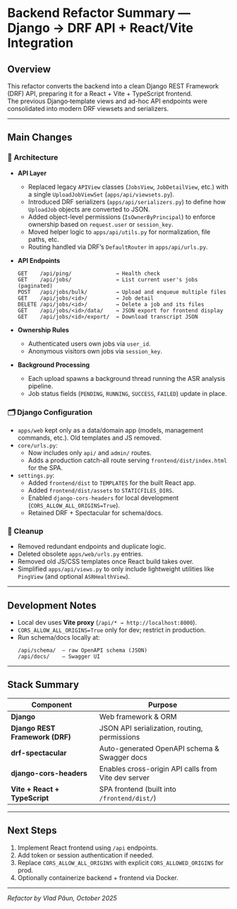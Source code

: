 # Backend Refactor Summary — Django → DRF API + React/Vite Integration

## Overview

This refactor converts the backend into a clean Django REST Framework (DRF) API,
preparing it for a React + Vite + TypeScript frontend.  
The previous Django‐template views and ad-hoc API endpoints were consolidated into
modern DRF viewsets and serializers.

---

## Main Changes

### 🧩 Architecture

- **API Layer**
  - Replaced legacy `APIView` classes (`JobsView`, `JobDetailView`, etc.) with
    a single `UploadJobViewSet` (`apps/api/viewsets.py`).
  - Introduced DRF serializers (`apps/api/serializers.py`) to define
    how `UploadJob` objects are converted to JSON.
  - Added object-level permissions (`IsOwnerByPrincipal`) to enforce ownership
    based on `request.user` or `session_key`.
  - Moved helper logic to `apps/api/utils.py` for normalization, file paths, etc.
  - Routing handled via DRF’s `DefaultRouter` in `apps/api/urls.py`.

- **API Endpoints**
  ```
  GET    /api/ping/              → Health check
  GET    /api/jobs/              → List current user's jobs (paginated)
  POST   /api/jobs/bulk/         → Upload and enqueue multiple files
  GET    /api/jobs/<id>/         → Job detail
  DELETE /api/jobs/<id>/         → Delete a job and its files
  GET    /api/jobs/<id>/data/    → JSON export for frontend display
  GET    /api/jobs/<id>/export/  → Download transcript JSON
  ```

- **Ownership Rules**
  - Authenticated users own jobs via `user_id`.
  - Anonymous visitors own jobs via `session_key`.

- **Background Processing**
  - Each upload spawns a background thread running the ASR analysis pipeline.
  - Job status fields (`PENDING`, `RUNNING`, `SUCCESS`, `FAILED`) update in place.

### 🗂 Django Configuration

- `apps/web` kept only as a data/domain app (models, management commands, etc.).
  Old templates and JS removed.
- `core/urls.py`:
  - Now includes only `api/` and `admin/` routes.
  - Adds a production catch-all route serving `frontend/dist/index.html` for the SPA.
- `settings.py`:
  - Added `frontend/dist` to `TEMPLATES` for the built React app.
  - Added `frontend/dist/assets` to `STATICFILES_DIRS`.
  - Enabled `django-cors-headers` for local development (`CORS_ALLOW_ALL_ORIGINS=True`).
  - Retained DRF + Spectacular for schema/docs.

### 🧹 Cleanup

- Removed redundant endpoints and duplicate logic.
- Deleted obsolete `apps/web/urls.py` entries.
- Removed old JS/CSS templates once React build takes over.
- Simplified `apps/api/views.py` to only include lightweight utilities
  like `PingView` (and optional `ASRHealthView`).

---

## Development Notes

- Local dev uses **Vite proxy** (`/api/* → http://localhost:8000`).
- `CORS_ALLOW_ALL_ORIGINS=True` only for dev; restrict in production.
- Run schema/docs locally at:
  ```
  /api/schema/  – raw OpenAPI schema (JSON)
  /api/docs/    – Swagger UI
  ```

---

## Stack Summary

| Component | Purpose |
|------------|----------|
| **Django** | Web framework & ORM |
| **Django REST Framework (DRF)** | JSON API serialization, routing, permissions |
| **drf-spectacular** | Auto-generated OpenAPI schema & Swagger docs |
| **django-cors-headers** | Enables cross-origin API calls from Vite dev server |
| **Vite + React + TypeScript** | SPA frontend (built into `/frontend/dist/`) |

---

## Next Steps

1. Implement React frontend using `/api` endpoints.
2. Add token or session authentication if needed.
3. Replace `CORS_ALLOW_ALL_ORIGINS` with explicit `CORS_ALLOWED_ORIGINS` for prod.
4. Optionally containerize backend + frontend via Docker.

---

_Refactor by Vlad Păun, October 2025_
